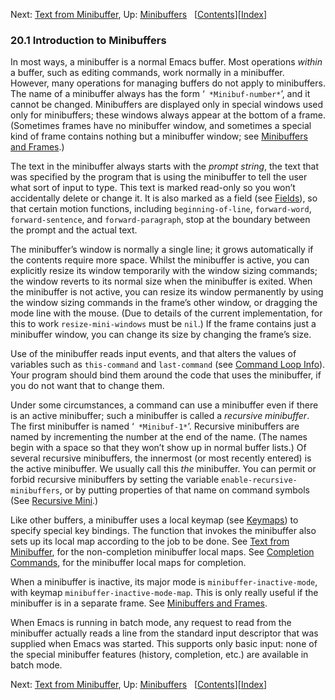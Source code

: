 <!-- This is the GNU Emacs Lisp Reference Manual
corresponding to Emacs version 27.2.

Copyright (C) 1990-1996, 1998-2021 Free Software Foundation,
Inc.

Permission is granted to copy, distribute and/or modify this document
under the terms of the GNU Free Documentation License, Version 1.3 or
any later version published by the Free Software Foundation; with the
Invariant Sections being "GNU General Public License," with the
Front-Cover Texts being "A GNU Manual," and with the Back-Cover
Texts as in (a) below.  A copy of the license is included in the
section entitled "GNU Free Documentation License."

(a) The FSF's Back-Cover Text is: "You have the freedom to copy and
modify this GNU manual.  Buying copies from the FSF supports it in
developing GNU and promoting software freedom." -->

<!-- Created by GNU Texinfo 6.7, http://www.gnu.org/software/texinfo/ -->

Next: [Text from Minibuffer](Text-from-Minibuffer.html), Up: [Minibuffers](Minibuffers.html)   \[[Contents](index.html#SEC_Contents "Table of contents")]\[[Index](Index.html "Index")]

### 20.1 Introduction to Minibuffers

In most ways, a minibuffer is a normal Emacs buffer. Most operations *within* a buffer, such as editing commands, work normally in a minibuffer. However, many operations for managing buffers do not apply to minibuffers. The name of a minibuffer always has the form ‘` *Minibuf-number*`’<!-- /@w -->, and it cannot be changed. Minibuffers are displayed only in special windows used only for minibuffers; these windows always appear at the bottom of a frame. (Sometimes frames have no minibuffer window, and sometimes a special kind of frame contains nothing but a minibuffer window; see [Minibuffers and Frames](Minibuffers-and-Frames.html).)

The text in the minibuffer always starts with the *prompt string*, the text that was specified by the program that is using the minibuffer to tell the user what sort of input to type. This text is marked read-only so you won’t accidentally delete or change it. It is also marked as a field (see [Fields](Fields.html)), so that certain motion functions, including `beginning-of-line`, `forward-word`, `forward-sentence`, and `forward-paragraph`, stop at the boundary between the prompt and the actual text.

The minibuffer’s window is normally a single line; it grows automatically if the contents require more space. Whilst the minibuffer is active, you can explicitly resize its window temporarily with the window sizing commands; the window reverts to its normal size when the minibuffer is exited. When the minibuffer is not active, you can resize its window permanently by using the window sizing commands in the frame’s other window, or dragging the mode line with the mouse. (Due to details of the current implementation, for this to work `resize-mini-windows` must be `nil`.) If the frame contains just a minibuffer window, you can change its size by changing the frame’s size.

Use of the minibuffer reads input events, and that alters the values of variables such as `this-command` and `last-command` (see [Command Loop Info](Command-Loop-Info.html)). Your program should bind them around the code that uses the minibuffer, if you do not want that to change them.

Under some circumstances, a command can use a minibuffer even if there is an active minibuffer; such a minibuffer is called a *recursive minibuffer*. The first minibuffer is named ‘` *Minibuf-1*`’<!-- /@w -->. Recursive minibuffers are named by incrementing the number at the end of the name. (The names begin with a space so that they won’t show up in normal buffer lists.) Of several recursive minibuffers, the innermost (or most recently entered) is the active minibuffer. We usually call this *the* minibuffer. You can permit or forbid recursive minibuffers by setting the variable `enable-recursive-minibuffers`, or by putting properties of that name on command symbols (See [Recursive Mini](Recursive-Mini.html).)

Like other buffers, a minibuffer uses a local keymap (see [Keymaps](Keymaps.html)) to specify special key bindings. The function that invokes the minibuffer also sets up its local map according to the job to be done. See [Text from Minibuffer](Text-from-Minibuffer.html), for the non-completion minibuffer local maps. See [Completion Commands](Completion-Commands.html), for the minibuffer local maps for completion.

When a minibuffer is inactive, its major mode is `minibuffer-inactive-mode`, with keymap `minibuffer-inactive-mode-map`. This is only really useful if the minibuffer is in a separate frame. See [Minibuffers and Frames](Minibuffers-and-Frames.html).

When Emacs is running in batch mode, any request to read from the minibuffer actually reads a line from the standard input descriptor that was supplied when Emacs was started. This supports only basic input: none of the special minibuffer features (history, completion, etc.) are available in batch mode.

Next: [Text from Minibuffer](Text-from-Minibuffer.html), Up: [Minibuffers](Minibuffers.html)   \[[Contents](index.html#SEC_Contents "Table of contents")]\[[Index](Index.html "Index")]
